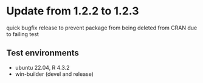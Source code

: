 # Update from 1.2.2 to 1.2.3

quick bugfix release to prevent package from being deleted from CRAN due to
failing test

## Test environments
* ubuntu 22.04, R 4.3.2
* win-builder (devel and release)


